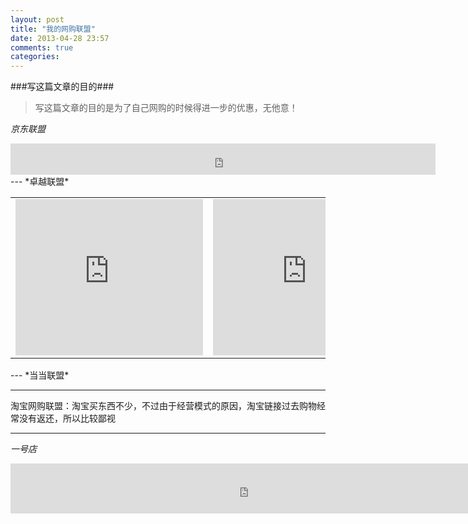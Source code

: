 ```yaml
---
layout: post
title: "我的网购联盟"
date: 2013-04-28 23:57
comments: true
categories: 
---
```

###写这篇文章的目的###
>写这篇文章的目的是为了自己网购的时候得进一步的优惠，无他意！


*京东联盟*
<iframe scrolling="no" frameborder="0" marginheight="0" marginwidth="0" width="680" height="50" src="http://show.union.360buy.com/JdShow/index.html?unionId=18978&t=5&size=10&haslogo=1&hashot=1&text="></iframe>
---
*卓越联盟*
<table><td><iframe src="http://rcm-cn.amazon.cn/e/cm?t=wuxinxinggg-23&o=28&p=12&l=ur1&category=wireless&banner=1ZN6WEMAXXNMBVKVKB02&f=ifr" width="300" height="250" scrolling="no" border="0" marginwidth="0" style="border:none;" frameborder="0"></iframe>
</td><td><iframe src="http://rcm-cn.amazon.cn/e/cm?t=wuxinxinggg-23&o=28&p=12&l=ur1&category=hpc&banner=05A761DXRWAWBRJCRS82&f=ifr" width="300" height="250" scrolling="no" border="0" marginwidth="0" style="border:none;" frameborder="0"></iframe>
</td></table>
---
*当当联盟*
<script type="text/javascript" > <!-- 
dd_ad_output="html";
dd_ad_client="P-278286";
dd_ad_format=40;
dd_ad_width=650;
dd_ad_height=40;
dd_open_target="_blank";
//--></script>
<script type="text/javascript" src="http://union.dangdang.com/union/script/dd_ads.js" ></script>

---
 淘宝网购联盟：淘宝买东西不少，不过由于经营模式的原因，淘宝链接过去购物经常没有返还，所以比较鄙视

<script type="text/javascript">
alimama_pid="mm_23595323_2558040_9685212";
alimama_type="g";
alimama_tks={};
alimama_tks.style_i=1;
alimama_tks.lg_i=1;
alimama_tks.w_i="680";
alimama_tks.h_i=69;
alimama_tks.btn_i=1;
alimama_tks.txt_s="htc";
alimama_tks.hot_i=1;
alimama_tks.hc_c="0065FF";
alimama_tks.cid_i=0;
alimama_tks.c_i=1;
</script>
<script type="text/javascript" src="http://a.alimama.cn/inf.js"></script>

---
*一号店*
<iframe id="f" width="760px" height="80px" src= "http://union.yihaodian.com/link_make/viewPicInfo.do?imgSize=760x80&truckerU=103023928" frameborder="no" border="0" marginwidth="0" marginheight="0" allowtransparency="yes" scrolling="NO" > </iframe>
